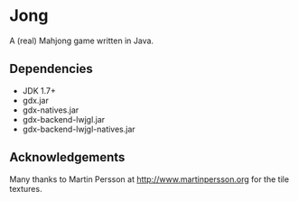 Jong
====

A (real) Mahjong game written in Java.

Dependencies
------------
- JDK 1.7+
- gdx.jar
- gdx-natives.jar
- gdx-backend-lwjgl.jar
- gdx-backend-lwjgl-natives.jar

Acknowledgements
----------------

Many thanks to Martin Persson at http://www.martinpersson.org for the tile textures.